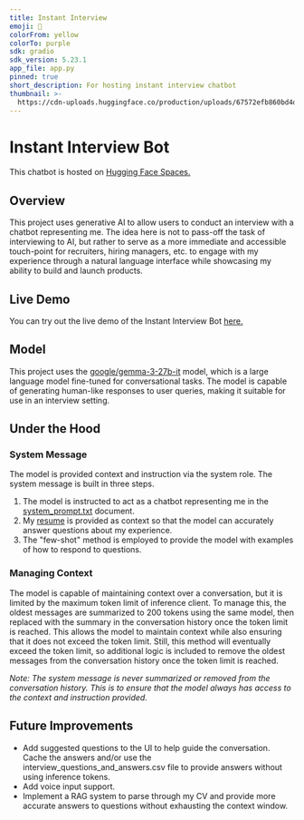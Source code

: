 ```yaml
---
title: Instant Interview
emoji: 💬
colorFrom: yellow
colorTo: purple
sdk: gradio
sdk_version: 5.23.1
app_file: app.py
pinned: true
short_description: For hosting instant interview chatbot
thumbnail: >-
  https://cdn-uploads.huggingface.co/production/uploads/67572efb860bd4d8f464793e/YgoaI2c7gb8fv53t6LXSL.jpeg
---
```


# Instant Interview Bot

This chatbot is hosted on [Hugging Face Spaces.](https://huggingface.co/spaces/im93/Instant_Interview/tree/main)

## Overview

This project uses generative AI to allow users to conduct an interview with a chatbot representing me. The idea here is not to pass-off the task of interviewing to AI, but rather to serve as a more immediate and accessible touch-point for recruiters, hiring managers, etc. to engage with my experience through a natural language interface while showcasing my ability to build and launch products.

## Live Demo

You can try out the live demo of the Instant Interview Bot [here.](https://huggingface.co/spaces/im93/Instant_Interview)

## Model

This project uses the [google/gemma-3-27b-it](https://huggingface.co/google/gemma-3-27b-it) model, which is a large language model fine-tuned for conversational tasks. The model is capable of generating human-like responses to user queries, making it suitable for use in an interview setting.

## Under the Hood

### System Message

The model is provided context and instruction via the system role. The system message is built in three steps.

1. The model is instructed to act as a chatbot representing me in the [system_prompt.txt](system_prompt.txt) document.
2. My [resume](resume.txt) is provided as context so that the model can accurately answer questions about my experience.
3. The "few-shot" method is employed to provide the model with examples of how to respond to questions.

### Managing Context

The model is capable of maintaining context over a conversation, but it is limited by the maximum token limit of inference client. To manage this, the oldest messages are summarized to 200 tokens using the same model, then replaced with the summary in the conversation history once the token limit is reached. This allows the model to maintain context while also ensuring that it does not exceed the token limit. Still, this method will eventually exceed the token limit, so additional logic is included to remove the oldest messages from the conversation history once the token limit is reached.

*Note: The system message is never summarized or removed from the conversation history. This is to ensure that the model always has access to the context and instruction provided.*

## Future Improvements

- Add suggested questions to the UI to help guide the conversation. Cache the answers and/or use the interview_questions_and_answers.csv file to provide answers without using inference tokens.
- Add voice input support.
- Implement a RAG system to parse through my CV and provide more accurate answers to questions without exhausting the context window.
